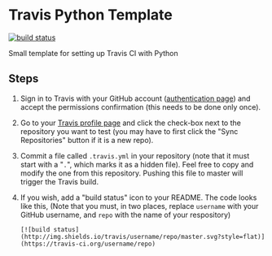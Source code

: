 # Travis Python Template

[![build status](http://img.shields.io/travis/jakevdp/travis-python-template/master.svg?style=flat)](https://travis-ci.org/jakevdp/travis-python-template)

Small template for setting up Travis CI with Python


## Steps

1. Sign in to Travis with your GitHub account ([authentication page](https://travis-ci.org/))
   and accept the permissions confirmation (this needs to be done only once).
2. Go to your [Travis profile page](https://travis-ci.org/profile/) and click the
   check-box next to the repository you want to test (you may have to first click
   the "Sync Repositories" button if it is a new repo).
3. Commit a file called ``.travis.yml`` in your repository (note that it must
   start with a "``.``", which marks it as a hidden file). Feel free to copy
   and modify the one from this repository. Pushing this file to master will
   trigger the Travis build.
4. If you wish, add a "build status" icon to your README. The code looks like this,
   (Note that you must, in two places, replace ``username`` with your GitHub
    username, and ``repo`` with the name of your respository)

   ```
   [![build status](http://img.shields.io/travis/username/repo/master.svg?style=flat)](https://travis-ci.org/username/repo)
   ```

